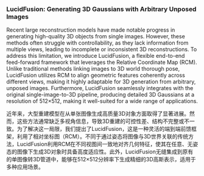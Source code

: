 ### LucidFusion: Generating 3D Gaussians with Arbitrary Unposed Images

Recent large reconstruction models have made notable progress in generating high-quality 3D objects from single images. However, these methods often struggle with controllability, as they lack information from multiple views, leading to incomplete or inconsistent 3D reconstructions. To address this limitation, we introduce LucidFusion, a flexible end-to-end feed-forward framework that leverages the Relative Coordinate Map (RCM). Unlike traditional methods linking images to 3D world thorough pose, LucidFusion utilizes RCM to align geometric features coherently across different views, making it highly adaptable for 3D generation from arbitrary, unposed images. Furthermore, LucidFusion seamlessly integrates with the original single-image-to-3D pipeline, producing detailed 3D Gaussians at a resolution of 512×512, making it well-suited for a wide range of applications.

近年来，大型重建模型在从单张图像生成高质量3D对象方面取得了显著进展。然而，这些方法通常缺乏多视角信息，导致3D重建的可控性差、结构不完整或不一致。为了解决这一局限，我们提出了LucidFusion，这是一种灵活的端到端前馈框架，利用了相对坐标图（RCM）。不同于通过姿态将图像与3D世界关联的传统方法，LucidFusion利用RCM在不同视图间一致地对齐几何特征，使其在任意、无姿态的图像下生成3D对象时具备高度适应性。此外，LucidFusion无缝集成到原有的单图像转3D管道中，能够在512×512分辨率下生成精细的3D高斯表示，适用于多种应用场景。
